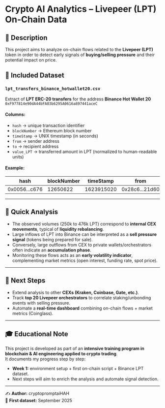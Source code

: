
# Crypto AI Analytics – Livepeer (LPT) On-Chain Data

## 📌 Description
This project aims to analyze on-chain flows related to the **Livepeer (LPT)** token in order to detect early signals of **buying/selling pressure** and their potential impact on price.

## 📂 Included Dataset
### `lpt_transfers_binance_hotwallet20.csv`
Extract of **LPT ERC-20 transfers** for the address **Binance Hot Wallet 20**  
`0xF977814e90dA44bFA03b6295A0616a897441aceC`

#### Columns:
- `hash` → unique transaction identifier  
- `blockNumber` → Ethereum block number  
- `timeStamp` → UNIX timestamp (in seconds)  
- `from` → sender address  
- `to` → recipient address  
- `value_LPT` → transferred amount in LPT (normalized to human-readable units)

#### Example:
| hash | blockNumber | timeStamp | from | to | value_LPT |
|------|-------------|-----------|------|----|-----------|
| 0x0056...c676 | 12650622 | 1623915020 | 0x28c6...21d60 | 0xf977...1acec | 476,851.50 |

---

## 🔎 Quick Analysis
- The observed volumes (250k to 476k LPT) correspond to **internal CEX movements**, typical of **liquidity rebalancing**.  
- Large inflows of LPT into Binance can be interpreted as a **sell pressure signal** (tokens being prepared for sale).  
- Conversely, large outflows from CEX to private wallets/orchestrators often indicate an **accumulation phase**.  
- Monitoring these flows acts as an **early volatility indicator**, complementing market metrics (open interest, funding rate, spot price).

---

## 🚀 Next Steps
- Extend analysis to other **CEXs (Kraken, Coinbase, Gate, etc.)**.  
- Track **top 20 Livepeer orchestrators** to correlate staking/unbonding events with selling pressure.  
- Automate a **real-time dashboard** combining on-chain flows + market metrics (Coinglass).

---

## 🎓 Educational Note
This project is developed as part of an **intensive training program in blockchain & AI engineering applied to crypto trading**.  
It documents my progress step by step:  
- **Week 1:** environment setup + first on-chain script + Binance LPT dataset.  
- Next steps will aim to enrich the analysis and automate signal detection.  

---

✍️ **Author:** cryptopromptaiHAH  
📅 **First dataset:** September 2025


